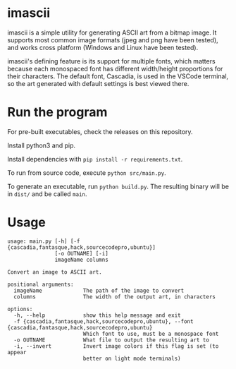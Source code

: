 # imascii

imascii is a simple utility for generating ASCII art from a bitmap
image. It supports most common image formats (jpeg and png have been
tested), and works cross platform (Windows and Linux have been
tested).

imascii's defining feature is its support for multiple fonts, which
matters because each monospaced font has different width/height
proportions for their characters. The default font, Cascadia, is used
in the VSCode terminal, so the art generated with default settings is
best viewed there.

# Run the program

For pre-built executables, check the releases on this repository.

Install python3 and pip.

Install dependencies with `pip install -r requirements.txt`.

To run from source code, execute `python src/main.py`.

To generate an executable, run `python build.py`. The resulting binary
will be in `dist/` and be called `main`.

# Usage

```
usage: main.py [-h] [-f {cascadia,fantasque,hack,sourcecodepro,ubuntu}]
               [-o OUTNAME] [-i]
               imageName columns

Convert an image to ASCII art.

positional arguments:
  imageName             The path of the image to convert
  columns               The width of the output art, in characters

options:
  -h, --help            show this help message and exit
  -f {cascadia,fantasque,hack,sourcecodepro,ubuntu}, --font {cascadia,fantasque,hack,sourcecodepro,ubuntu}
                        Which font to use, must be a monospace font
  -o OUTNAME            What file to output the resulting art to
  -i, --invert          Invert image colors if this flag is set (to appear
                        better on light mode terminals)

```